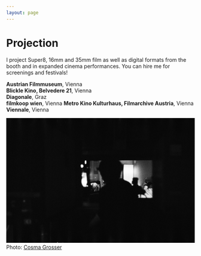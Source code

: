 ```yaml
---
layout: page
---
```


# Projection

I project Super8, 16mm and 35mm film as well as digital formats from the booth and in expanded cinema performances. You can hire me for screenings and festivals!

<strong>Austrian Filmmuseum</strong>, Vienna<br>
<strong>Blickle Kino, Belvedere 21</strong>, Vienna<br>
<strong>Diagonale</strong>, Graz<br>
<strong>filmkoop wien</strong>, Vienna
<strong>Metro Kino Kulturhaus, Filmarchive Austria</strong>, Vienna<br>
<strong>Viennale</strong>, Vienna<br>

<img class="solo" src="/assets/img/projection/CosmaGrosser_Projektionist.JPG" alt="Cosma Grosser" title="Projektionist"/><br>
Photo: <a href="https://www.cosmagrosser.com" rel="noopener noreferrer" target="_blank">Cosma Grosser</a>